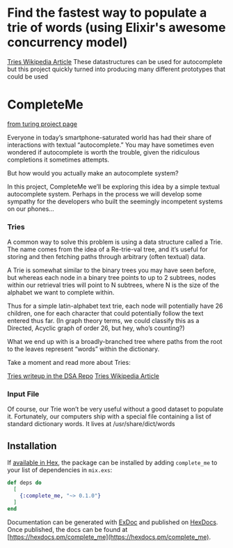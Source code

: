 # Find the fastest way to populate a trie of words (using Elixir's awesome concurrency model)

[Tries Wikipedia Article](https://en.wikipedia.org/wiki/Trie)
These datastructures can be used for autocomplete but this project quickly turned into producing many different prototypes that could be used


# CompleteMe
[from turing project page](http://backend.turing.io/module1/projects/complete_me)

Everyone in today’s smartphone-saturated world has had their share of interactions with textual “autocomplete.” You may have sometimes even wondered if autocomplete is worth the trouble, given the ridiculous completions it sometimes attempts.

But how would you actually make an autocomplete system?

In this project, CompleteMe we’ll be exploring this idea by a simple textual autocomplete system. Perhaps in the process we will develop some sympathy for the developers who built the seemingly incompetent systems on our phones…

### Tries
A common way to solve this problem is using a data structure called a Trie. The name comes from the idea of a Re-trie-val tree, and it’s useful for storing and then fetching paths through arbitrary (often textual) data.

A Trie is somewhat similar to the binary trees you may have seen before, but whereas each node in a binary tree points to up to 2 subtrees, nodes within our retrieval tries will point to N subtrees, where N is the size of the alphabet we want to complete within.

Thus for a simple latin-alphabet text trie, each node will potentially have 26 children, one for each character that could potentially follow the text entered thus far. (In graph theory terms, we could classify this as a Directed, Acyclic graph of order 26, but hey, who’s counting?)

What we end up with is a broadly-branched tree where paths from the root to the leaves represent “words” within the dictionary.

Take a moment and read more about Tries:

[Tries writeup in the DSA Repo](https://github.com/turingschool/data_structures_and_algorithms/tree/master/tries)
[Tries Wikipedia Article](https://en.wikipedia.org/wiki/Trie)

### Input File
Of course, our Trie won’t be very useful without a good dataset to populate it. Fortunately, our computers ship with a special file containing a list of standard dictionary words. It lives at /usr/share/dict/words

## Installation

If [available in Hex](https://hex.pm/docs/publish), the package can be installed
by adding `complete_me` to your list of dependencies in `mix.exs`:

```elixir
def deps do
  [
    {:complete_me, "~> 0.1.0"}
  ]
end
```

Documentation can be generated with [ExDoc](https://github.com/elixir-lang/ex_doc)
and published on [HexDocs](https://hexdocs.pm). Once published, the docs can
be found at [https://hexdocs.pm/complete_me](https://hexdocs.pm/complete_me).
